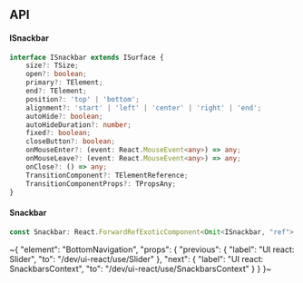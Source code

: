 

## API

#### ISnackbar

```ts
interface ISnackbar extends ISurface {
    size?: TSize;
    open?: boolean;
    primary?: TElement;
    end?: TElement;
    position?: 'top' | 'bottom';
    alignment?: 'start' | 'left' | 'center' | 'right' | 'end';
    autoHide?: boolean;
    autoHideDuration?: number;
    fixed?: boolean;
    closeButton?: boolean;
    onMouseEnter?: (event: React.MouseEvent<any>) => any;
    onMouseLeave?: (event: React.MouseEvent<any>) => any;
    onClose?: () => any;
    TransitionComponent?: TElementReference;
    TransitionComponentProps?: TPropsAny;
}
```

#### Snackbar

```ts
const Snackbar: React.ForwardRefExoticComponent<Omit<ISnackbar, "ref"> & React.RefAttributes<unknown>>;
```


~{
  "element": "BottomNavigation",
  "props": {
    "previous": {
      "label": "UI react: Slider",
      "to": "/dev/ui-react/use/Slider"
    },
    "next": {
      "label": "UI react: SnackbarsContext",
      "to": "/dev/ui-react/use/SnackbarsContext"
    }
  }
}~
